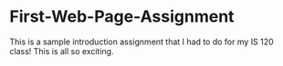 # First-Web-Page-Assignment
This is a sample introduction assignment that I had to do for my IS 120 class! This is all so exciting. 
